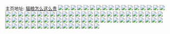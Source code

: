 主页地址: [猫粮怎么这么贵](https://weibo.com/u/5907158521) 
![](https://wx4.sinaimg.cn/mw2000/006rLPMlly1h9qhemw441j30zk1bfgmb.jpg) 
![](https://wx4.sinaimg.cn/mw2000/006rLPMlly1h9qhemnjw7j30wn1cyalx.jpg) 
![](https://wx4.sinaimg.cn/mw2000/006rLPMlly1h9qhem4n08j30ww1dcao6.jpg) 
![](https://wx4.sinaimg.cn/mw2000/006rLPMlly1h9qhiblbgkj31dc0wwgvl.jpg) 
![](https://wx4.sinaimg.cn/mw2000/006rLPMlly1h9qhelm1h5j31dc0wwwt5.jpg) 
![](https://wx4.sinaimg.cn/mw2000/006rLPMlly1h9qhep8yf9j31dc0wwtm5.jpg) 
![](https://wx4.sinaimg.cn/mw2000/006rLPMlly1h9qheqgd7nj30ww1dcdpq.jpg) 
![](https://wx4.sinaimg.cn/mw2000/006rLPMlly1h9qhepohfrj31dc0wwjxx.jpg) 
![](https://wx4.sinaimg.cn/mw2000/006rLPMlly1h9mlkb2g3qj32co1s0kjm.jpg) 
![](https://wx4.sinaimg.cn/mw2000/006rLPMlly1h9mlkcb2hyj32bl1scu0y.jpg) 
![](https://wx4.sinaimg.cn/mw2000/006rLPMlly1h9mlmo12x0j31mc17rdtn.jpg) 
![](https://wx4.sinaimg.cn/mw2000/006rLPMlly1h9mlmpak7cj32c02c0b29.jpg) 
![](https://wx4.sinaimg.cn/mw2000/006rLPMlly1h9mlmq3mnzj32c02c0kjl.jpg) 
![](https://wx4.sinaimg.cn/mw2000/006rLPMlly1h9f586lolvj32dc1kwkjm.jpg) 
![](https://wx4.sinaimg.cn/mw2000/006rLPMlly1h9f58aokptj32dc1kwhdu.jpg) 
![](https://wx4.sinaimg.cn/mw2000/006rLPMlly1h9f582as9fj32dc1kwkjm.jpg) 
![](https://wx4.sinaimg.cn/mw2000/006rLPMlly1h9f59f9mpnj30u0140k52.jpg) 
![](https://wx4.sinaimg.cn/mw2000/006rLPMlly1h9f59hf2fqj333z2c0e82.jpg) 
![](https://wx4.sinaimg.cn/mw2000/006rLPMlly1h9af5h13k4j31sc1scu0x.jpg) 
![](https://wx4.sinaimg.cn/mw2000/006rLPMlly1h983c3qpilj32c02c0u0x.jpg) 
![](https://wx4.sinaimg.cn/mw2000/006rLPMlly1h983c63utaj32c02bm1ky.jpg) 
![](https://wx4.sinaimg.cn/mw2000/006rLPMlly1h983c83j2fj32c02c0qv5.jpg) 
![](https://wx4.sinaimg.cn/mw2000/006rLPMlly1h983c9y7tcj32c02c0x6p.jpg) 
![](https://wx4.sinaimg.cn/mw2000/006rLPMlly1h983ccgy9nj32c02c0u0x.jpg) 
![](https://wx4.sinaimg.cn/mw2000/006rLPMlly1h983c139q8j32c02c0hdt.jpg) 
![](https://wx4.sinaimg.cn/mw2000/006rLPMlly1h97ble2ne2j30k00zkdqx.jpg) 
![](https://wx4.sinaimg.cn/mw2000/006rLPMlly1h96obq4enrj32by3391l1.jpg) 
![](https://wx4.sinaimg.cn/mw2000/006rLPMlly1h96obrgbu3j32c032x1kz.jpg) 
![](https://wx4.sinaimg.cn/mw2000/006rLPMlly1h96obubpttj32c0331kjo.jpg) 
![](https://wx4.sinaimg.cn/mw2000/006rLPMlly1h95fufy7cmj31sc1scb2a.jpg) 
![](https://wx4.sinaimg.cn/mw2000/006rLPMlly1h8z7tfxf9bj31sc1scb2a.jpg) 
![](https://wx4.sinaimg.cn/mw2000/006rLPMlly1h8z7te907nj31sc1sc7wi.jpg) 
![](https://wx4.sinaimg.cn/mw2000/006rLPMlly1h8z7tgwvatj31sc1schdt.jpg) 
![](https://wx4.sinaimg.cn/mw2000/006rLPMlly1h8wv2jimz5j30sg1b8wrj.jpg) 
![](https://wx4.sinaimg.cn/mw2000/006rLPMlly1h8bgmzhzipj30n01dsk21.jpg) 
![](https://wx4.sinaimg.cn/mw2000/006rLPMlly1h80fvuibs0j31sc2dse84.jpg) 
![](https://wx4.sinaimg.cn/mw2000/006rLPMlly1h7vvdk7c0oj30n00cnt9x.jpg) 
![](https://wx4.sinaimg.cn/mw2000/006rLPMlly1h7uwlgx0loj30n012ote7.jpg) 
![](https://wx4.sinaimg.cn/mw2000/006rLPMlly1h7uwlh8v6tj30n012s79s.jpg) 
![](https://wx4.sinaimg.cn/mw2000/006rLPMlly1h7tevnyuqxj32c0340u0z.jpg) 
![](https://wx4.sinaimg.cn/mw2000/006rLPMlly1h7tevroz86j32c0340b2c.jpg) 
![](https://wx4.sinaimg.cn/mw2000/006rLPMlly1h7cpcvxwxxj311x1kwk2a.jpg) 
![](https://wx4.sinaimg.cn/mw2000/006rLPMlly1h7cpcy1lizj31kx2ddhdu.jpg) 
![](https://wx4.sinaimg.cn/mw2000/006rLPMlly1h7cpcuth8wj31kx2ddb2a.jpg) 
![](https://wx4.sinaimg.cn/mw2000/006rLPMlly1h75tft6tkmj31sc2ds7wh.jpg) 
![](https://wx4.sinaimg.cn/mw2000/006rLPMlly1h75tf6zf75j32c033yalm.jpg) 
![](https://wx4.sinaimg.cn/mw2000/006rLPMlly1h6znyhqwisj30u00z7102.jpg) 
![](https://wx4.sinaimg.cn/mw2000/006rLPMlly1h6nza5k646j30u0140ai4.jpg) 
![](https://wx4.sinaimg.cn/mw2000/006rLPMlly1h5vuzduyxhj30u0142td1.jpg) 
![](https://wx4.sinaimg.cn/mw2000/006rLPMlly1gy4cfg993ij31400u0ahr.jpg) 
![](https://wx4.sinaimg.cn/mw2000/006rLPMlly1gy4cfgnyk9j30u00u0aix.jpg) 
![](https://wx4.sinaimg.cn/mw2000/006rLPMlly1gy4cfh8om2j30u013o467.jpg) 
![](https://wx4.sinaimg.cn/mw2000/006rLPMlly1gy4cfhk9dwj31400u07ca.jpg) 
![](https://wx4.sinaimg.cn/mw2000/006rLPMlly1gy4cfhuh5pj30u70u00xx.jpg) 
![](https://wx4.sinaimg.cn/mw2000/006rLPMlly1gximjx8eohj313i0u0wov.jpg) 
![](https://wx4.sinaimg.cn/mw2000/006rLPMlly1gximjzyejfj31400u07df.jpg) 
![](https://wx4.sinaimg.cn/mw2000/006rLPMlly1gximk0lesqj31400u0akv.jpg) 
![](https://wx4.sinaimg.cn/mw2000/006rLPMlly1gx1lm7xtj1j32c0340qv5.jpg) 
![](https://wx4.sinaimg.cn/mw2000/006rLPMlly1gx1lm54ip6j32c0340qv5.jpg) 
![](https://wx4.sinaimg.cn/mw2000/006rLPMlly1gx1lm9qk95j32ag31ynpd.jpg) 
![](https://wx4.sinaimg.cn/mw2000/006rLPMlly1gvxmc1g5p9j30u0188n6b.jpg) 
![](https://wx4.sinaimg.cn/mw2000/006rLPMlly1gvxmbzg8pcj30u017wgv0.jpg) 
![](https://wx4.sinaimg.cn/mw2000/006rLPMlly1gvxmbztirmj30u01400xh.jpg) 
![](https://wx4.sinaimg.cn/mw2000/006rLPMlly1gv7r9o77onj61440tyqbk02.jpg) 
![](https://wx4.sinaimg.cn/mw2000/006rLPMlly1guydv8exm7j60u00u046902.jpg) 
![](https://wx4.sinaimg.cn/mw2000/006rLPMlly1guydvafff0j60u00u0jx202.jpg) 
![](https://wx4.sinaimg.cn/mw2000/006rLPMlly1guydvbydbvj60u00u042k02.jpg) 
![](https://wx4.sinaimg.cn/mw2000/006rLPMlly1guydvn77b0j60u0140dos02.jpg) 
![](https://wx4.sinaimg.cn/mw2000/006rLPMlly1guydvtj3yrj60u013owor02.jpg) 
![](https://wx4.sinaimg.cn/mw2000/006rLPMlly1guydvesnahj60u00u010m02.jpg) 
![](https://wx4.sinaimg.cn/mw2000/006rLPMlly1guydx5yjfuj60u01407bw02.jpg) 
![](https://wx4.sinaimg.cn/mw2000/006rLPMlly1guydx8lnw6j60u0140qai02.jpg) 
![](https://wx4.sinaimg.cn/mw2000/006rLPMlly1guydxao4ylj60u00u00zf02.jpg) 
![](https://wx4.sinaimg.cn/mw2000/006rLPMlly1gunqkt2zl7j60u01400xd02.jpg) 
![](https://wx4.sinaimg.cn/mw2000/006rLPMlly1gunqkuy0goj60u014079w02.jpg) 
![](https://wx4.sinaimg.cn/mw2000/006rLPMlly1guitqqmvumj60u013sqbn02.jpg) 
![](https://wx4.sinaimg.cn/mw2000/006rLPMlly1guak7c56xnj60n00zxtfp02.jpg) 
![](https://wx4.sinaimg.cn/mw2000/006rLPMlly1guak7ciqlcj60n014wtef02.jpg) 
![](https://wx4.sinaimg.cn/mw2000/006rLPMlly1guak7ctwkmj60n012rjxg02.jpg) 
![](https://wx4.sinaimg.cn/mw2000/006rLPMlly1guak7bscq3j60n014wtfj02.jpg) 
![](https://wx4.sinaimg.cn/mw2000/006rLPMlly1gu51t6pavvj62801o0hdu02.jpg) 
![](https://wx4.sinaimg.cn/mw2000/006rLPMlly1gu51tx5ztkj62801o04qr02.jpg) 
